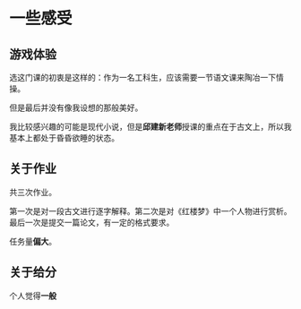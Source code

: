 # 一些感受

## 游戏体验

选这门课的初衷是这样的：作为一名工科生，应该需要一节语文课来陶冶一下情操。

但是最后并没有像我设想的那般美好。

我比较感兴趣的可能是现代小说，但是**邱建新老师**授课的重点在于古文上，所以我基本上都处于昏昏欲睡的状态。

## 关于作业

共三次作业。

第一次是对一段古文进行逐字解释。第二次是对《红楼梦》中一个人物进行赏析。最后一次是提交一篇论文，有一定的格式要求。

任务量**偏大**。

## 关于给分

个人觉得**一般**
